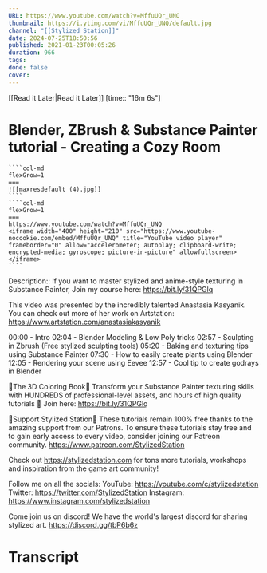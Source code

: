 ```yaml
---
URL: https://www.youtube.com/watch?v=MffuUQr_UNQ
thumbnail: https://i.ytimg.com/vi/MffuUQr_UNQ/default.jpg
channel: "[[Stylized Station]]"
date: 2024-07-25T18:50:56
published: 2021-01-23T00:05:26
duration: 966
tags: 
done: false
cover: 
---
```

[[Read it Later|Read it Later]] [time:: "16m 6s"]
# Blender, ZBrush & Substance Painter tutorial - Creating a Cozy Room
`````col
````col-md
flexGrow=1
===
![[maxresdefault (4).jpg]]
````
````col-md
flexGrow=1
===
https://www.youtube.com/watch?v=MffuUQr_UNQ
<iframe width="400" height="210" src="https://www.youtube-nocookie.com/embed/MffuUQr_UNQ" title="YouTube video player" frameborder="0" allow="accelerometer; autoplay; clipboard-write; encrypted-media; gyroscope; picture-in-picture" allowfullscreen></iframe>
````
`````
Description:: If you want to master stylized and anime-style texturing in Substance Painter, Join my course here: https://bit.ly/31QPGlq

This video was presented by the incredibly talented Anastasia Kasyanik.
You can check out more of her work on Artstation:
https://www.artstation.com/anastasiakasyanik

00:00 - Intro
02:04 - Blender Modeling & Low Poly tricks
02:57 - Sculpting in Zbrush (Free stylized sculpting tools)
05:20 - Baking and texturing tips using Substance Painter
07:30 - How to easily create plants using Blender
12:05 - Rendering your scene using Eevee
12:57 - Cool tip to create godrays in Blender

🎨The 3D Coloring Book🎨
Transform your Substance Painter texturing skills with HUNDREDS of professional-level assets, and hours of high quality tutorials 🎉
Join here: https://bit.ly/31QPGlq

💖Support Stylized Station💖
These tutorials remain 100% free thanks to the amazing support from our Patrons.
To ensure these tutorials stay free and to gain early access to every video, consider joining our Patreon community.
https://www.patreon.com/StylizedStation

Check out https://stylizedstation.com for tons more tutorials, workshops and inspiration from the game art community!

Follow me on all the socials:
YouTube:     https://youtube.com/c/stylizedstation
Twitter:       https://twitter.com/StylizedStation
Instagram: https://www.instagram.com/stylizedstation

Come join us on discord! We have the world's largest discord for sharing stylized art.
https://discord.gg/tbP6b6z
# Transcript